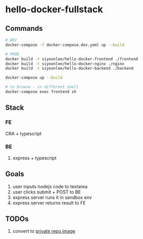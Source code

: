 # hello-docker-fullstack

## Commands

```sh
# DEV
docker-compose -f docker-compose.dev.yaml up --build

# PROD
docker build -t siyoonlee/hello-docker-frontend ./frontend
docker build -t siyoonlee/hello-docker-nginx ./nginx
docker build -t siyoonlee/hello-docker-backend ./backend

docker-compose up --build

# to browse - in different shell
docker-compose exec frontend sh
```

## Stack

### FE

CRA + typescript

### BE

1. express + typescript

## Goals

1. user inputs nodejs code to textarea
2. user clicks submit + POST to BE
3. express server runs it in sandbox env
4. express server returns result to FE

## TODOs

1. convert to [private repo image](https://docs.aws.amazon.com/elasticbeanstalk/latest/dg/single-container-docker-configuration.html#single-container-docker-configuration-dc)
